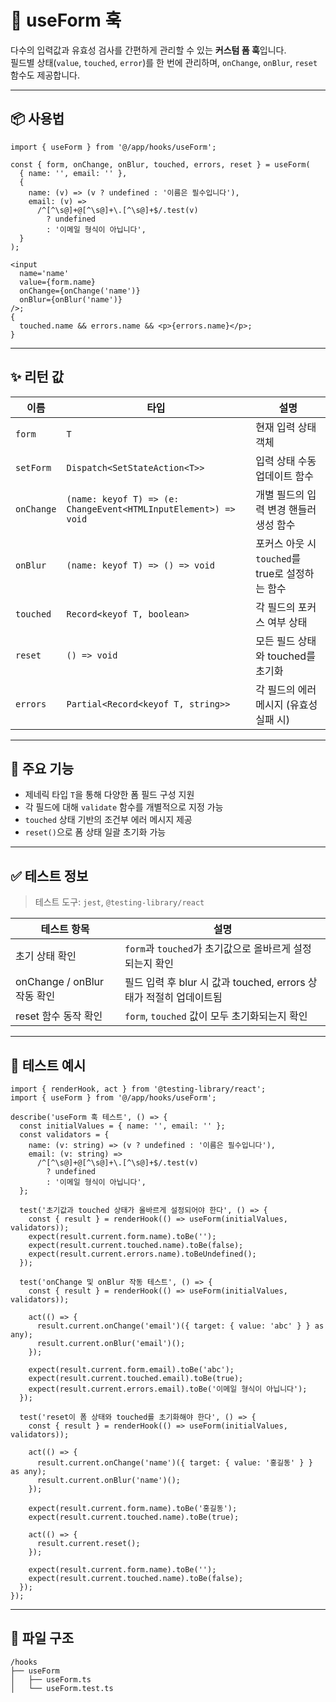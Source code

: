# 🧩 useForm 훅

다수의 입력값과 유효성 검사를 간편하게 관리할 수 있는 **커스텀 폼 훅**입니다.  
필드별 상태(`value`, `touched`, `error`)를 한 번에 관리하며, `onChange`, `onBlur`, `reset` 함수도 제공합니다.

---

## 📦 사용법

```tsx
import { useForm } from '@/app/hooks/useForm';

const { form, onChange, onBlur, touched, errors, reset } = useForm(
  { name: '', email: '' },
  {
    name: (v) => (v ? undefined : '이름은 필수입니다'),
    email: (v) =>
      /^[^\s@]+@[^\s@]+\.[^\s@]+$/.test(v)
        ? undefined
        : '이메일 형식이 아닙니다',
  }
);

<input
  name='name'
  value={form.name}
  onChange={onChange('name')}
  onBlur={onBlur('name')}
/>;
{
  touched.name && errors.name && <p>{errors.name}</p>;
}
```

---

## ✨ 리턴 값

| 이름       | 타입                                                            | 설명                                            |
| ---------- | --------------------------------------------------------------- | ----------------------------------------------- |
| `form`     | `T`                                                             | 현재 입력 상태 객체                             |
| `setForm`  | `Dispatch<SetStateAction<T>>`                                   | 입력 상태 수동 업데이트 함수                    |
| `onChange` | `(name: keyof T) => (e: ChangeEvent<HTMLInputElement>) => void` | 개별 필드의 입력 변경 핸들러 생성 함수          |
| `onBlur`   | `(name: keyof T) => () => void`                                 | 포커스 아웃 시 `touched`를 true로 설정하는 함수 |
| `touched`  | `Record<keyof T, boolean>`                                      | 각 필드의 포커스 여부 상태                      |
| `reset`    | `() => void`                                                    | 모든 필드 상태와 touched를 초기화               |
| `errors`   | `Partial<Record<keyof T, string>>`                              | 각 필드의 에러 메시지 (유효성 실패 시)          |

---

## 🎯 주요 기능

- 제네릭 타입 `T`을 통해 다양한 폼 필드 구성 지원
- 각 필드에 대해 `validate` 함수를 개별적으로 지정 가능
- `touched` 상태 기반의 조건부 에러 메시지 제공
- `reset()`으로 폼 상태 일괄 초기화 가능

---

## ✅ 테스트 정보

> 테스트 도구: `jest`, `@testing-library/react`

| 테스트 항목                 | 설명                                                               |
| --------------------------- | ------------------------------------------------------------------ |
| 초기 상태 확인              | `form`과 `touched`가 초기값으로 올바르게 설정되는지 확인           |
| onChange / onBlur 작동 확인 | 필드 입력 후 blur 시 값과 touched, errors 상태가 적절히 업데이트됨 |
| reset 함수 동작 확인        | `form`, `touched` 값이 모두 초기화되는지 확인                      |

---

## 🧪 테스트 예시

```tsx
import { renderHook, act } from '@testing-library/react';
import { useForm } from '@/app/hooks/useForm';

describe('useForm 훅 테스트', () => {
  const initialValues = { name: '', email: '' };
  const validators = {
    name: (v: string) => (v ? undefined : '이름은 필수입니다'),
    email: (v: string) =>
      /^[^\s@]+@[^\s@]+\.[^\s@]+$/.test(v)
        ? undefined
        : '이메일 형식이 아닙니다',
  };

  test('초기값과 touched 상태가 올바르게 설정되어야 한다', () => {
    const { result } = renderHook(() => useForm(initialValues, validators));
    expect(result.current.form.name).toBe('');
    expect(result.current.touched.name).toBe(false);
    expect(result.current.errors.name).toBeUndefined();
  });

  test('onChange 및 onBlur 작동 테스트', () => {
    const { result } = renderHook(() => useForm(initialValues, validators));

    act(() => {
      result.current.onChange('email')({ target: { value: 'abc' } } as any);
      result.current.onBlur('email')();
    });

    expect(result.current.form.email).toBe('abc');
    expect(result.current.touched.email).toBe(true);
    expect(result.current.errors.email).toBe('이메일 형식이 아닙니다');
  });

  test('reset이 폼 상태와 touched를 초기화해야 한다', () => {
    const { result } = renderHook(() => useForm(initialValues, validators));

    act(() => {
      result.current.onChange('name')({ target: { value: '홍길동' } } as any);
      result.current.onBlur('name')();
    });

    expect(result.current.form.name).toBe('홍길동');
    expect(result.current.touched.name).toBe(true);

    act(() => {
      result.current.reset();
    });

    expect(result.current.form.name).toBe('');
    expect(result.current.touched.name).toBe(false);
  });
});
```

---

## 📁 파일 구조

```
/hooks
├── useForm
│   ├── useForm.ts
│   └── useForm.test.ts
```
